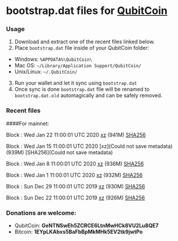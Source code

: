 # bootstrap.dat files for [QubitCoin](https://qubitcoin.cc/)

### Usage

1. Download and extract one of the recent files linked below.
2. Place `bootstrap.dat` file inside of your QubitCoin folder:
 - Windows: `%APPDATA%\QubitCoin\`
 - Mac OS: `~/Library/Application Support/QubitCoin/`
 - Unix/Linux: `~/.QubitCoin/`
3. Run your wallet and let it sync using `bootstrap.dat`
4. Once sync is done `bootstrap.dat` file will be renamed to `bootstrap.dat.old` automagically and can be safely removed.

### Recent files

####For mainnet:

Block : Wed Jan 22 11:00:01 UTC 2020 [xz](https://transfer.sh/L2RP9/bootstrap.dat.20200122.tar.xz) (941M) [SHA256](https://transfer.sh/MhXqK/sha256.txt)

Block : Wed Jan 15 11:00:01 UTC 2020 [xz](Could not save metadata) (939M) [SHA256](Could not save metadata)

Block : Wed Jan  8 11:00:01 UTC 2020 [xz](https://transfer.sh/81bDo/bootstrap.dat.20200108.tar.xz) (936M) [SHA256](https://transfer.sh/FhEzG/sha256.txt)

Block : Wed Jan  1 11:00:01 UTC 2020 [xz](https://transfer.sh/hCj6F/bootstrap.dat.20200101.tar.xz) (932M) [SHA256](https://transfer.sh/Q0u1q/sha256.txt)

Block : Sun Dec 29 11:00:01 UTC 2019 [xz](https://transfer.sh/SoomL/bootstrap.dat.20191229.tar.xz) (930M) [SHA256](https://transfer.sh/110w97/sha256.txt)

Block : Sun Dec 22 11:00:01 UTC 2019 [xz](https://transfer.sh/vDuGo/bootstrap.dat.20191222.tar.xz) (926M) [SHA256](https://transfer.sh/izF1a/sha256.txt)

### Donations are welcome:

- QubitCoin: **GeNTNSwEh5ZCRCE6LtnMwHCk8VU2Lu8QE7**
- Bitcoin: **1EYpLKAbxs5BaFbBpMkMHk5EV2tk9jwtPo**
